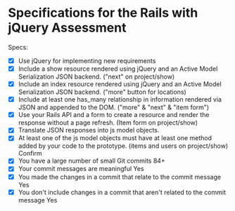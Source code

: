 # Specifications for the Rails with jQuery Assessment

Specs:
- [x] Use jQuery for implementing new requirements
- [x] Include a show resource rendered using jQuery and an Active Model Serialization JSON backend.
("next" on project/show)
- [x] Include an index resource rendered using jQuery and an Active Model Serialization JSON backend.
("more" button for locations)
- [x] Include at least one has_many relationship in information rendered via JSON and appended to the DOM.
("more" & "next" & "item form")
- [x] Use your Rails API and a form to create a resource and render the response without a page refresh.
(Item form on project/show)
- [x] Translate JSON responses into js model objects.
- [x] At least one of the js model objects must have at least one method added by your code to the prototype.
(items and users on project/show)
Confirm
- [x] You have a large number of small Git commits
84+
- [x] Your commit messages are meaningful
Yes
- [x] You made the changes in a commit that relate to the commit message
Yes
- [x] You don't include changes in a commit that aren't related to the commit message
Yes
